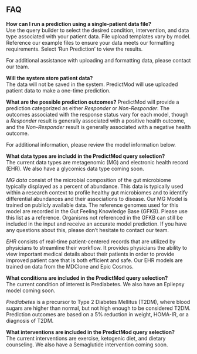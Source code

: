 ## FAQ
**How can I run a prediction using a single-patient data file?**  
Use the query builder to select the desired condition, intervention, and data type associated with your patient data. File upload templates vary by model. Reference our example files to ensure your data meets our formatting requirements. Select ‘Run Prediction’ to view the results. 

For additional assistance with uploading and formatting data, please contact our team.

**Will the system store patient data?**  
The data will not be saved in the system. PredictMod will use uploaded patient data to make a one-time prediction.

**What are the possible prediction outcomes?**
PredictMod will provide a prediction categorized as either _Responder_ or _Non-Responder_. The outcomes associated with the response status vary for each model, though a _Responder_ result is generally associated with a positive health outcome, and the _Non-Responder_ result is generally associated with a negative health outcome. 

For additional information, please review the model information below. 

**What data types are includd in the PredictMod query selection?**  
The current data types are metagenomic (MG) and electronic health record (EHR). We also have a glycomics data type coming soon.

_MG data_ consist of the microbial composition of the gut microbiome typically displayed as a percent of abundance. This data is typically used within a research context to profile healthy gut microbiomes and to identify differential abundances and their associations to disease. Our MG Model is trained on publicly available data. The reference genomes used for this model are recorded in the Gut Feeling Knowledge Base (GFKB). Please use this list as a reference. Organisms not referenced in the GFKB can still be included in the input and receive an accurate model prediction. If you have any questions about this, please don’t hesitate to contact our team. 

_EHR_ consists of real-time patient-centered records that are utilized by physicians to streamline their workflow. It provides physicians the ability to view important medical details about their patients in order to provide improved patient care that is both efficient and safe. Our EHR models are trained on data from the MDClone and Epic Cosmos.

**What conditions are included in the PredictMod query selection?**  
The current condition of interest is Prediabetes. We also have an Epilepsy model coming soon.

_Prediabetes_ is a precursor to Type 2 Diabetes Mellitus (T2DM), where blood sugars are higher than normal, but not high enough to be considered T2DM. Prediction outcomes are based on a 5% reduction in weight, HOMA-IR, or a diagnosis of T2DM.

**What interventions are included in the PredictMod query selection?**  
The current interventions are exercise, ketogenic diet, and dietary counseling. We also have a Semaglutide intervention coming soon.
